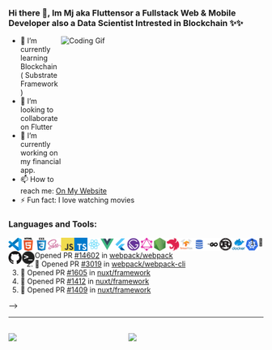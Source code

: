 ### Hi there 👋, Im Mj aka Fluttensor a Fullstack Web & Mobile Developer also a Data Scientist Intrested in Blockchain ✨✨

<img align="right" alt="Coding Gif" src="https://cdn.dribbble.com/users/1059583/screenshots/4171367/coding-freak.gif" width="400"  height="280"/>

- 🌱 I’m currently learning Blockchain ( Substrate Framework )
- 👯 I’m looking to collaborate on Flutter
- 🔭 I’m currently working on my financial app.
- 📫 How to reach me: [On My Website](https://fluttensor.tk)
- ⚡ Fun fact: I love watching movies

### Languages and Tools:

<img align="left" alt="Visual Studio Code" width="26px" src="https://raw.githubusercontent.com/github/explore/80688e429a7d4ef2fca1e82350fe8e3517d3494d/topics/visual-studio-code/visual-studio-code.png" />
<img align="left" alt="HTML5" width="26px" src="https://raw.githubusercontent.com/github/explore/80688e429a7d4ef2fca1e82350fe8e3517d3494d/topics/html/html.png" />
<img align="left" alt="CSS3" width="26px" src="https://raw.githubusercontent.com/github/explore/80688e429a7d4ef2fca1e82350fe8e3517d3494d/topics/css/css.png" />
<img align="left" alt="Sass" width="26px" src="https://raw.githubusercontent.com/github/explore/80688e429a7d4ef2fca1e82350fe8e3517d3494d/topics/sass/sass.png" />
<img align="left" alt="JavaScript" width="26px" src="https://raw.githubusercontent.com/github/explore/80688e429a7d4ef2fca1e82350fe8e3517d3494d/topics/javascript/javascript.png" />
<img align="left" alt="TypeScript" width="26px" src="https://raw.githubusercontent.com/github/explore/80688e429a7d4ef2fca1e82350fe8e3517d3494d/topics/typescript/typescript.png" />
<img align="left" alt="React" width="26px" src="https://raw.githubusercontent.com/github/explore/80688e429a7d4ef2fca1e82350fe8e3517d3494d/topics/react/react.png" />
<img align="left" alt="Vue" width="26px" src="https://raw.githubusercontent.com/github/explore/e94815998e4e0713912fed477a1f346ec04c3da2/topics/vue/vue.png" />
<img align="left" alt="Flutter" width="26px" src="https://raw.githubusercontent.com/github/explore/e94815998e4e0713912fed477a1f346ec04c3da2/topics/flutter/flutter.png" />
<img align="left" alt="Gatsby" width="26px" src="https://raw.githubusercontent.com/github/explore/e94815998e4e0713912fed477a1f346ec04c3da2/topics/gatsby/gatsby.png" />
<img align="left" alt="GraphQL" width="26px" src="https://raw.githubusercontent.com/github/explore/80688e429a7d4ef2fca1e82350fe8e3517d3494d/topics/graphql/graphql.png" />
<img align="left" alt="Node.js" width="26px" src="https://raw.githubusercontent.com/github/explore/80688e429a7d4ef2fca1e82350fe8e3517d3494d/topics/nodejs/nodejs.png" />
<img align="left" alt="Nest" width="26px" src="https://raw.githubusercontent.com/github/explore/361e2821e2dea67711cde99c9c40ed357061cf27/topics/nestjs/nestjs.png" />
<img align="left" alt="Tensorflow" width="26px" src="https://raw.githubusercontent.com/github/explore/361e2821e2dea67711cde99c9c40ed357061cf27/topics/tensorflow/tensorflow.png" />
<img align="left" alt="SQL" width="26px" src="https://raw.githubusercontent.com/github/explore/80688e429a7d4ef2fca1e82350fe8e3517d3494d/topics/sql/sql.png" />
<img align="left" alt="Go" width="26px" src="https://raw.githubusercontent.com/github/explore/80688e429a7d4ef2fca1e82350fe8e3517d3494d/topics/go/go.png" />
<img align="left" alt="Rust" width="26px" src="https://raw.githubusercontent.com/github/explore/80688e429a7d4ef2fca1e82350fe8e3517d3494d/topics/rust/rust.png" />
<img align="left" alt="Docker" width="26px" src="https://raw.githubusercontent.com/github/explore/80688e429a7d4ef2fca1e82350fe8e3517d3494d/topics/docker/docker.png" />
<img align="left" alt="Kubernetes" width="26px" src="https://raw.githubusercontent.com/github/explore/e94815998e4e0713912fed477a1f346ec04c3da2/topics/kubernetes/kubernetes.png" />
<img align="left" alt="GitHub" width="26px" src="https://raw.githubusercontent.com/github/explore/78df643247d429f6cc873026c0622819ad797942/topics/github/github.png" />
<img align="left" alt="Terminal" width="26px" src="https://raw.githubusercontent.com/github/explore/80688e429a7d4ef2fca1e82350fe8e3517d3494d/topics/terminal/terminal.png" />

<!--
<br />

### :zap: Recent Activity

<!--START_SECTION:activity-->
1. 💪 Opened PR [#14602](https://github.com/webpack/webpack/pull/14602) in [webpack/webpack](https://github.com/webpack/webpack)
2. 💪 Opened PR [#3019](https://github.com/webpack/webpack-cli/pull/3019) in [webpack/webpack-cli](https://github.com/webpack/webpack-cli)
3. 💪 Opened PR [#1605](https://github.com/nuxt/framework/pull/1605) in [nuxt/framework](https://github.com/nuxt/framework)
4. 💪 Opened PR [#1412](https://github.com/nuxt/framework/pull/1412) in [nuxt/framework](https://github.com/nuxt/framework)
5. 💪 Opened PR [#1409](https://github.com/nuxt/framework/pull/1409) in [nuxt/framework](https://github.com/nuxt/framework)
<!--END_SECTION:activity-->
-->

---
<br />

<img align="left" width="47%" src="https://github-readme-stats.vercel.app/api/top-langs/?username=Mj23978&hide=c++,html&langs_count=3&layout=compact">

<img align="left" width="47%" src="https://github-readme-stats.vercel.app/api?username=Mj23978&show_icons=true&theme=tokyonight&hide=issues,contribs&custom_title=Mj's%20Github%20Stats"/>
